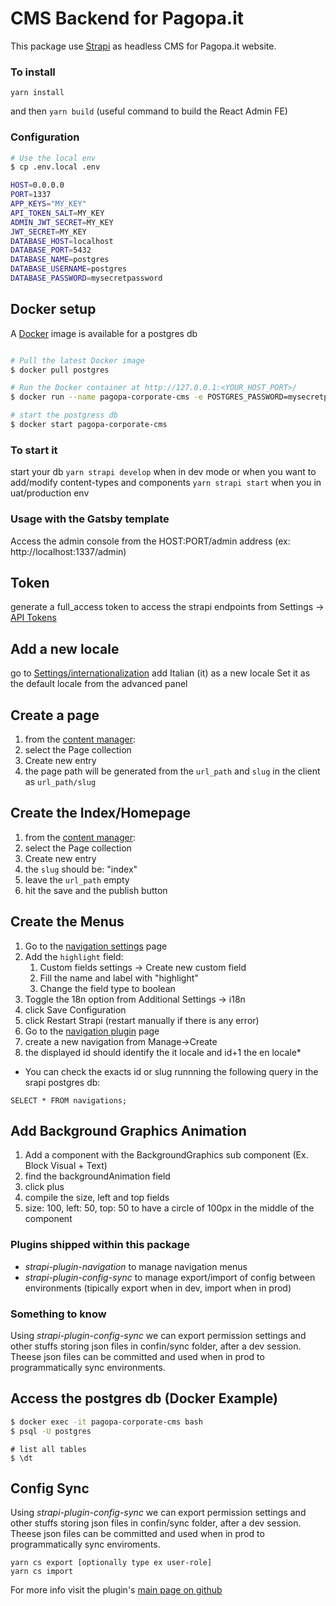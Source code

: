 # CMS Backend for Pagopa.it

This package use [Strapi](https://www.strapi.io) as headless CMS for Pagopa.it website.

### To install

`yarn install`

and then `yarn build` (useful command to build the React Admin FE)

### Configuration

```bash
# Use the local env
$ cp .env.local .env

HOST=0.0.0.0
PORT=1337
APP_KEYS="MY_KEY"
API_TOKEN_SALT=MY_KEY
ADMIN_JWT_SECRET=MY_KEY
JWT_SECRET=MY_KEY
DATABASE_HOST=localhost
DATABASE_PORT=5432
DATABASE_NAME=postgres
DATABASE_USERNAME=postgres
DATABASE_PASSWORD=mysecretpassword

```

## Docker setup

A [Docker](https://www.docker.com/get-started) image is available for a postgres db

```bash

# Pull the latest Docker image
$ docker pull postgres

# Run the Docker container at http://127.0.0.1:<YOUR_HOST_PORT>/
$ docker run --name pagopa-corporate-cms -e POSTGRES_PASSWORD=mysecretpassword -d -p 5432:5432 postgres

# start the postgress db
$ docker start pagopa-corporate-cms

```

### To start it

start your db
`yarn strapi develop` when in dev mode or when you want to add/modify content-types and components
`yarn strapi start` when you in uat/production env

### Usage with the Gatsby template

Access the admin console from the HOST:PORT/admin address (ex: http://localhost:1337/admin)

## Token

generate a full_access token to access the strapi endpoints from Settings -> [API Tokens](http://localhost:1337/admin/settings/api-tokens?sort=name:ASC)

## Add a new locale

go to [Settings/internationalization](http://localhost:1337/admin/settings/internationalization)
add Italian (it) as a new locale
Set it as the default locale from the advanced panel

## Create a page

1. from the [content manager](http://localhost:1337/admin/content-manager):
2. select the Page collection
3. Create new entry
4. the page path will be generated from the `url_path` and `slug` in the client as `url_path/slug`

## Create the Index/Homepage

1. from the [content manager](http://localhost:1337/admin/content-manager):
2. select the Page collection
3. Create new entry
4. the `slug` should be: "index"
5. leave the `url_path` empty
6. hit the save and the publish button

## Create the Menus

1. Go to the [navigation settings](http://localhost:1337/admin/settings/navigation) page
2. Add the `highlight` field:
   1. Custom fields settings -> Create new custom field
	 2. Fill the name and label with "highlight"
	 3. Change the field type to boolean
3. Toggle the 18n option from Additional Settings -> i18n
4. click Save Configuration
5. click Restart Strapi (restart manually if there is any error)
6. Go to the [navigation plugin](http://localhost:1337/admin/plugins/navigation) page
7. create a new navigation from Manage->Create
8. the displayed id should identify the it locale and id+1 the en locale*

* You can check the exacts id or slug runnning the following query in the srapi postgres db:
```postgres
SELECT * FROM navigations;
```

## Add Background Graphics Animation

1. Add a component with the BackgroundGraphics sub component (Ex. Block Visual + Text)
2. find the backgroundAnimation field
3. click plus
4. compile the size, left and top fields
5. size: 100, left: 50, top: 50 to have a circle of 100px in the middle of the component

### Plugins shipped within this package

- _strapi-plugin-navigation_ to manage navigation menus
- _strapi-plugin-config-sync_ to manage export/import of config between environments (tipically export when in dev, import when in prod)

### Something to know

Using _strapi-plugin-config-sync_ we can export permission settings and other stuffs storing json files in confin/sync folder, after a dev session. Theese json files can be committed and used when in prod to programmatically sync environments.

## Access the postgres db (Docker Example)

```bash
$ docker exec -it pagopa-corporate-cms bash
$ psql -U postgres
```

```postgres
# list all tables
$ \dt
```

## Config Sync
Using _strapi-plugin-config-sync_ we can export permission settings and other stuffs storing json files in confin/sync folder, after a dev session. Theese json files can be committed and used when in prod to programmatically sync enviroments.

```
yarn cs export [optionally type ex user-role]
yarn cs import
```

For more info visit the plugin's [main page on github](https://github.com/boazpoolman/strapi-plugin-config-sync)
